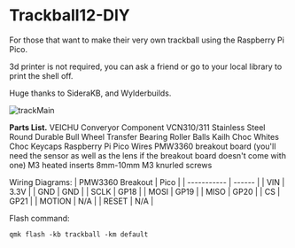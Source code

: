# Trackball12-DIY
For those that want to make their very own trackball using the Raspberry Pi Pico.

3d printer is not required, you can ask a friend or go to your local library to print the shell off. 

Huge thanks to SideraKB, and Wylderbuilds.

![trackMain](https://github.com/user-attachments/assets/427b14f7-e0ad-4de5-964e-e140fccddb44)

**Parts List.**
VEICHU Converyor Component VCN310/311 Stainless Steel Round Durable Bull Wheel Transfer Bearing Roller Balls 
Kailh Choc Whites
Choc Keycaps 
Raspberry Pi Pico
Wires 
PMW3360 breakout board (you'll need the sensor as well as the lens if the breakout board doesn't come with one)
M3 heated inserts
8mm-10mm M3 knurled screws 

Wiring Diagrams:
| PMW3360 Breakout | Pico |
| ----------- | ------ |
| VIN         | 3.3V   |
| GND         | GND    |
| SCLK        | GP18   |
| MOSI        | GP19   |
| MISO        | GP20   |
| CS          | GP21   |
| MOTION      | N/A    |
| RESET       | N/A    |

Flash command:

`qmk flash -kb trackball -km default`
